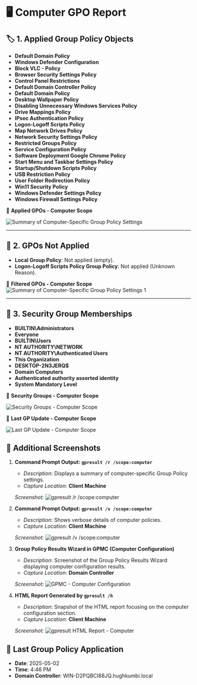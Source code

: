 # 🖥️ Computer GPO Report

## 🏷️ 1. Applied Group Policy Objects

- **Default Domain Policy**
- **Windows Defender Configuration**
- **Block VLC - Policy**
- **Browser Security Settings Policy**
- **Control Panel Restrictions**
- **Default Domain Controller Policy**
- **Default Domain Policy**
- **Desktop Wallpaper Policy**
- **Disabling Unnecessary Windows Services Policy**
- **Drive Mappings Policy**
- **IPsec Authentication Policy**
- **Logon-Logoff Scripts Policy**
- **Map Network Drives Policy**
- **Network Security Settings Policy**
- **Restricted Groups Policy**
- **Service Configuration Policy**
- **Software Deployment Google Chrome Policy**
- **Start Menu and Taskbar Settings Policy**
- **Startup/Shutdown Scripts Policy**
- **USB Restriction Policy**
- **User Folder Redirection Policy**
- **Win11 Security Policy**
- **Windows Defender Settings Policy**
- **Windows Firewall Settings Policy**

📸 **Applied GPOs - Computer Scope**

![Summary of Computer-Specific Group Policy Settings](https://github.com/user-attachments/assets/c38a8bc4-657c-4934-beab-e68bee09f42c)

---

## 🚫 2. GPOs Not Applied

- **Local Group Policy**: Not applied (empty).
- **Logon-Logoff Scripts Policy Group Policy**: Not applied (Unknown Reason).

📸 **Filtered GPOs - Computer Scope**
![Summary of Computer-Specific Group Policy Settings 1](https://github.com/user-attachments/assets/fa82c4ce-4c6a-42cd-a6fe-73d9ca0fe518)

---

## 🛂 3. Security Group Memberships

- **BUILTIN\Administrators**
- **Everyone**
- **BUILTIN\Users**
- **NT AUTHORITY\NETWORK**
- **NT AUTHORITY\Authenticated Users**
- **This Organization**
- **DESKTOP-2N3JERQ$**
- **Domain Computers**
- **Authenticated authority asserted identity**
- **System Mandatory Level**

📸 **Security Groups - Computer Scope**

![Security Groups - Computer Scope](https://github.com/user-attachments/assets/94717468-94f5-465e-b48f-6c471450c184)

📸 **Last GP Update - Computer Scope**

![Last GP Update - Computer Scope](../06-Screenshots/gpresult_computer_last_update.png)

## 📸 Additional Screenshots

1. **Command Prompt Output: `gpresult /r /scope:computer`**
   - *Description*: Displays a summary of computer-specific Group Policy settings.
   - *Capture Location*: **Client Machine**

   *Screenshot:*
   ![gpresult /r /scope:computer](../06-Screenshots/gpresult_r_scope_computer.png)

2. **Command Prompt Output: `gpresult /v /scope:computer`**
   - *Description*: Shows verbose details of computer policies.
   - *Capture Location*: **Client Machine**

   *Screenshot:*
   ![gpresult /v /scope:computer](../06-Screenshots/gpresult_v_scope_computer.png)

3. **Group Policy Results Wizard in GPMC (Computer Configuration)**
   - *Description*: Screenshot of the Group Policy Results Wizard displaying computer configuration results.
   - *Capture Location*: **Domain Controller**

   *Screenshot:*
   ![GPMC - Computer Configuration](../06-Screenshots/gpmc_computer_configuration.png)

4. **HTML Report Generated by `gpresult /h`**
   - *Description*: Snapshot of the HTML report focusing on the computer configuration section.
   - *Capture Location*: **Client Machine**

   *Screenshot:*
   ![gpresult HTML Report - Computer](../06-Screenshots/gpresult_html_computer.png)

## 📝 Last Group Policy Application

- **Date**: 2025-05-02
- **Time**: 4:46 PM
- **Domain Controller**: WIN-D2PQBCI88JQ.hughkumbi.local
